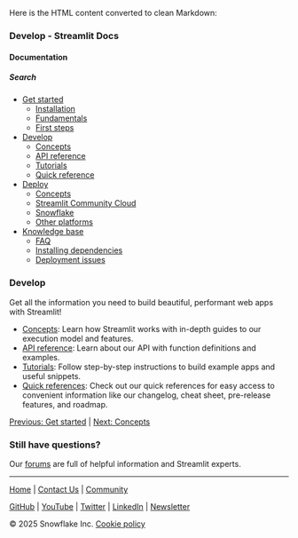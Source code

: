 Here is the HTML content converted to clean Markdown:
### Develop - Streamlit Docs

#### Documentation
##### Search
* [Get started](/get-started)
	+ [Installation](/get-started/installation)
	+ [Fundamentals](/get-started/fundamentals)
	+ [First steps](/get-started/tutorials)
* [Develop](/develop)
	+ [Concepts](/develop/concepts)
	+ [API reference](/develop/api-reference)
	+ [Tutorials](/develop/tutorials)
	+ [Quick reference](/develop/quick-reference)
* [Deploy](/deploy)
	+ [Concepts](/deploy/concepts)
	+ [Streamlit Community Cloud](/deploy/streamlit-community-cloud)
	+ [Snowflake](/deploy/snowflake)
	+ [Other platforms](/deploy/tutorials)
* [Knowledge base](/knowledge-base)
	+ [FAQ](/knowledge-base/using-streamlit)
	+ [Installing dependencies](/knowledge-base/dependencies)
	+ [Deployment issues](/knowledge-base/deploy)

### Develop
Get all the information you need to build beautiful, performant web apps with Streamlit!

* [Concepts](/develop/concepts): Learn how Streamlit works with in-depth guides to our execution model and features.
* [API reference](/develop/api-reference): Learn about our API with function definitions and examples.
* [Tutorials](/develop/tutorials): Follow step-by-step instructions to build example apps and useful snippets.
* [Quick references](/develop/quick-reference): Check out our quick references for easy access to convenient information like our changelog, cheat sheet, pre-release features, and roadmap.

[Previous: Get started](/get-started) | [Next: Concepts](/develop/concepts)

### Still have questions?
Our [forums](https://discuss.streamlit.io) are full of helpful information and Streamlit experts.

---
[Home](/) | [Contact Us](mailto:hello@streamlit.io?subject=Contact%20from%20documentation%20) | [Community](https://discuss.streamlit.io)

[GitHub](https://github.com/streamlit) | [YouTube](https://www.youtube.com/channel/UC3LD42rjj-Owtxsa6PwGU5Q) | [Twitter](https://twitter.com/streamlit) | [LinkedIn](https://www.linkedin.com/company/streamlit) | [Newsletter](https://info.snowflake.com/streamlit-newsletter-sign-up.html)

&copy; 2025 Snowflake Inc. [Cookie policy](#)